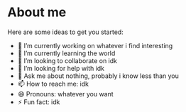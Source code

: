 # About me


<!--**Alwlket/Alwlket** is a ✨ _special_ ✨ repository because its `README.md` (this file) appears on your GitHub profile.
-->
Here are some ideas to get you started:

- 🔭 I’m currently working on whatever i find interesting
- 🌱 I’m currently learning the world 
- 👯 I’m looking to collaborate on idk
- 🤔 I’m looking for help with idk
- 💬 Ask me about nothing, probably i know less than you
- 📫 How to reach me: idk
- 😄 Pronouns: whatever you want
- ⚡ Fun fact: idk

